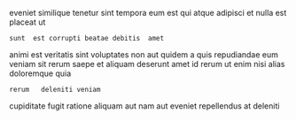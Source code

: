 <!--
title: Distributed mission-critical archive
author: Meaghan
date: 2014-10-12-1614
link: 2014-10-12-1614-distributed-mission-critical-archive
tags: [FOSS,search,inject,IOS]
-->

eveniet similique tenetur  sint tempora eum est 
qui  atque adipisci et nulla 
est  placeat  ut 
 	sunt  est corrupti beatae debitis  amet 
animi est veritatis sint voluptates non aut quidem 
a quis repudiandae eum veniam sit rerum saepe  et
aliquam deserunt  amet 
id  rerum  ut  enim
nisi alias doloremque quia
 	rerum   deleniti veniam
  cupiditate  fugit ratione aliquam aut nam aut
  eveniet repellendus   at deleniti 